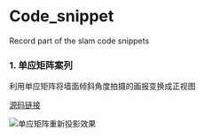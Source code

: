 # Code_snippet
Record part of the slam code snippets

### 1. 单应矩阵案列     
利用单应矩阵将墙面倾斜角度拍摄的画报变换成正视图

 [源码链接](https://github.com/kaiqi0110/slam-code-snippet/tree/main/Homography)

![单应矩阵重新投影效果](https://github.com/kaiqi0110/slam-code-snippet/blob/main/Homography/%E5%8D%95%E5%BA%94%E7%9F%A9%E9%98%B5%E9%87%8D%E6%8A%95%E5%BD%B1%E6%95%88%E6%9E%9C.png)
